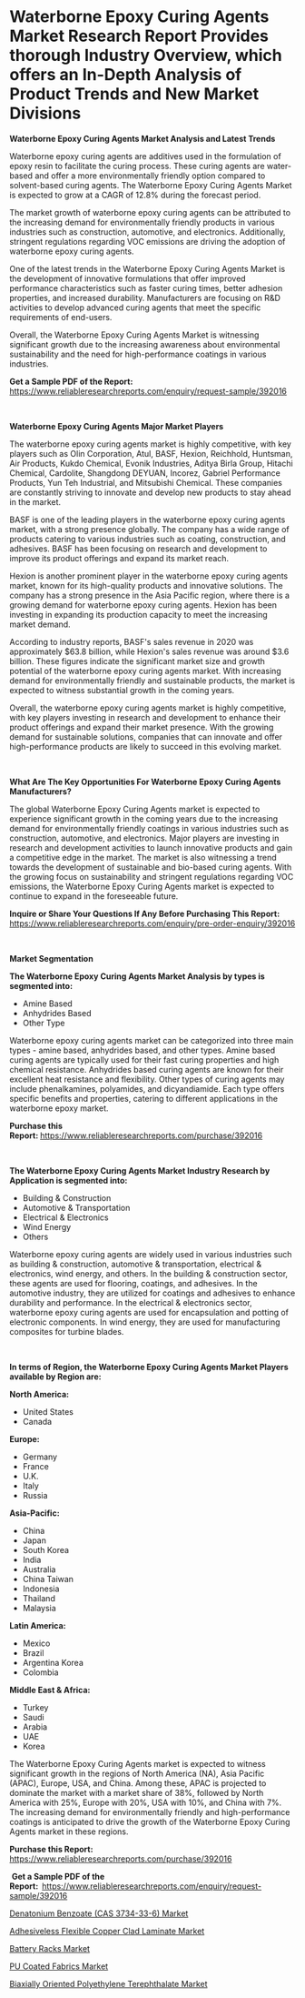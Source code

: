 <p><h1>Waterborne Epoxy Curing Agents Market Research Report Provides thorough Industry Overview, which offers an In-Depth Analysis of Product Trends and New Market Divisions</h1></p><p><strong>Waterborne Epoxy Curing Agents Market Analysis and Latest Trends</strong></p>
<p><p>Waterborne epoxy curing agents are additives used in the formulation of epoxy resin to facilitate the curing process. These curing agents are water-based and offer a more environmentally friendly option compared to solvent-based curing agents. The Waterborne Epoxy Curing Agents Market is expected to grow at a CAGR of 12.8% during the forecast period.</p><p>The market growth of waterborne epoxy curing agents can be attributed to the increasing demand for environmentally friendly products in various industries such as construction, automotive, and electronics. Additionally, stringent regulations regarding VOC emissions are driving the adoption of waterborne epoxy curing agents.</p><p>One of the latest trends in the Waterborne Epoxy Curing Agents Market is the development of innovative formulations that offer improved performance characteristics such as faster curing times, better adhesion properties, and increased durability. Manufacturers are focusing on R&D activities to develop advanced curing agents that meet the specific requirements of end-users.</p><p>Overall, the Waterborne Epoxy Curing Agents Market is witnessing significant growth due to the increasing awareness about environmental sustainability and the need for high-performance coatings in various industries.</p></p>
<p><strong>Get a Sample PDF of the Report:&nbsp;</strong> <a href="https://www.reliableresearchreports.com/enquiry/request-sample/392016">https://www.reliableresearchreports.com/enquiry/request-sample/392016</a></p>
<p>&nbsp;</p>
<p><strong>Waterborne Epoxy Curing Agents Major Market Players</strong></p>
<p><p>The waterborne epoxy curing agents market is highly competitive, with key players such as Olin Corporation, Atul, BASF, Hexion, Reichhold, Huntsman, Air Products, Kukdo Chemical, Evonik Industries, Aditya Birla Group, Hitachi Chemical, Cardolite, Shangdong DEYUAN, Incorez, Gabriel Performance Products, Yun Teh Industrial, and Mitsubishi Chemical. These companies are constantly striving to innovate and develop new products to stay ahead in the market.</p><p>BASF is one of the leading players in the waterborne epoxy curing agents market, with a strong presence globally. The company has a wide range of products catering to various industries such as coating, construction, and adhesives. BASF has been focusing on research and development to improve its product offerings and expand its market reach.</p><p>Hexion is another prominent player in the waterborne epoxy curing agents market, known for its high-quality products and innovative solutions. The company has a strong presence in the Asia Pacific region, where there is a growing demand for waterborne epoxy curing agents. Hexion has been investing in expanding its production capacity to meet the increasing market demand.</p><p>According to industry reports, BASF's sales revenue in 2020 was approximately $63.8 billion, while Hexion's sales revenue was around $3.6 billion. These figures indicate the significant market size and growth potential of the waterborne epoxy curing agents market. With increasing demand for environmentally friendly and sustainable products, the market is expected to witness substantial growth in the coming years.</p><p>Overall, the waterborne epoxy curing agents market is highly competitive, with key players investing in research and development to enhance their product offerings and expand their market presence. With the growing demand for sustainable solutions, companies that can innovate and offer high-performance products are likely to succeed in this evolving market.</p></p>
<p>&nbsp;</p>
<p><strong>What Are The Key Opportunities For Waterborne Epoxy Curing Agents Manufacturers?</strong></p>
<p><p>The global Waterborne Epoxy Curing Agents market is expected to experience significant growth in the coming years due to the increasing demand for environmentally friendly coatings in various industries such as construction, automotive, and electronics. Major players are investing in research and development activities to launch innovative products and gain a competitive edge in the market. The market is also witnessing a trend towards the development of sustainable and bio-based curing agents. With the growing focus on sustainability and stringent regulations regarding VOC emissions, the Waterborne Epoxy Curing Agents market is expected to continue to expand in the foreseeable future.</p></p>
<p><strong>Inquire or Share Your Questions If Any Before Purchasing This Report:</strong> <a href="https://www.reliableresearchreports.com/enquiry/pre-order-enquiry/392016">https://www.reliableresearchreports.com/enquiry/pre-order-enquiry/392016</a></p>
<p>&nbsp;</p>
<p><strong>Market Segmentation</strong></p>
<p><strong>The Waterborne Epoxy Curing Agents Market Analysis by types is segmented into:</strong></p>
<p><ul><li>Amine Based</li><li>Anhydrides Based</li><li>Other Type</li></ul></p>
<p><p>Waterborne epoxy curing agents market can be categorized into three main types - amine based, anhydrides based, and other types. Amine based curing agents are typically used for their fast curing properties and high chemical resistance. Anhydrides based curing agents are known for their excellent heat resistance and flexibility. Other types of curing agents may include phenalkamines, polyamides, and dicyandiamide. Each type offers specific benefits and properties, catering to different applications in the waterborne epoxy market.</p></p>
<p><strong>Purchase this Report:&nbsp;</strong><a href="https://www.reliableresearchreports.com/purchase/392016">https://www.reliableresearchreports.com/purchase/392016</a></p>
<p>&nbsp;</p>
<p><strong>The Waterborne Epoxy Curing Agents Market Industry Research by Application is segmented into:</strong></p>
<p><ul><li>Building & Construction</li><li>Automotive & Transportation</li><li>Electrical & Electronics</li><li>Wind Energy</li><li>Others</li></ul></p>
<p><p>Waterborne epoxy curing agents are widely used in various industries such as building & construction, automotive & transportation, electrical & electronics, wind energy, and others. In the building & construction sector, these agents are used for flooring, coatings, and adhesives. In the automotive industry, they are utilized for coatings and adhesives to enhance durability and performance. In the electrical & electronics sector, waterborne epoxy curing agents are used for encapsulation and potting of electronic components. In wind energy, they are used for manufacturing composites for turbine blades.</p></p>
<p>&nbsp;</p>
<p><strong>In terms of Region, the Waterborne Epoxy Curing Agents Market Players available by Region are:</strong></p>
<p>
    <p> <strong> North America: </strong>
        <ul>
            <li>United States</li>
            <li>Canada</li>
        </ul>
        </p> 
    <p> <strong> Europe: </strong>
        <ul>
            <li>Germany</li>
            <li>France</li>
            <li>U.K.</li>
            <li>Italy</li>
            <li>Russia</li>
        </ul>
        </p> 
    <p> <strong> Asia-Pacific: </strong>
        <ul>
            <li>China</li>
            <li>Japan</li>
            <li>South Korea</li>
            <li>India</li>
            <li>Australia</li>
            <li>China Taiwan</li>
            <li>Indonesia</li>
            <li>Thailand</li>
            <li>Malaysia</li>
        </ul>
        </p> 
    <p> <strong> Latin America: </strong>
        <ul>
            <li>Mexico</li>
            <li>Brazil</li>
            <li>Argentina Korea</li>
            <li>Colombia</li>
        </ul>
        </p> 
    <p> <strong> Middle East & Africa: </strong>
        <ul>
            <li>Turkey</li>
            <li>Saudi</li>
            <li>Arabia</li>
            <li>UAE</li>
            <li>Korea</li>
        </ul>
    </p>
    </p>
<p><p>The Waterborne Epoxy Curing Agents market is expected to witness significant growth in the regions of North America (NA), Asia Pacific (APAC), Europe, USA, and China. Among these, APAC is projected to dominate the market with a market share of 38%, followed by North America with 25%, Europe with 20%, USA with 10%, and China with 7%. The increasing demand for environmentally friendly and high-performance coatings is anticipated to drive the growth of the Waterborne Epoxy Curing Agents market in these regions.</p></p>
<p><strong>Purchase this Report: </strong><a href="https://www.reliableresearchreports.com/purchase/392016">https://www.reliableresearchreports.com/purchase/392016</a></p>
<p>&nbsp;<strong>Get a Sample PDF of the Report:&nbsp;&nbsp;</strong><a href="https://www.reliableresearchreports.com/enquiry/request-sample/392016">https://www.reliableresearchreports.com/enquiry/request-sample/392016</a></p>
<p><strong></strong></p>
<p><p><a href="https://github.com/seekum/Market-Research-Report-List-1/blob/main/denatonium-benzoate-cas-3734-33-6-market.md">Denatonium Benzoate (CAS 3734-33-6) Market</a></p><p><a href="https://eight-handstand-8fb.notion.site/Adhesiveless-Flexible-Copper-Clad-Laminate-Market-Research-Report-Forecasted-for-Period-from-2024--19447ce2491e4b9da33a8d8222d70f8f">Adhesiveless Flexible Copper Clad Laminate Market</a></p><p><a href="https://view.publitas.com/reportprime-1/insights-into-battery-racks-market-size-analysing-market-share-trends-and-growth-from-2024-to-2031/">Battery Racks Market</a></p><p><a href="https://github.com/timeliteaut/Market-Research-Report-List-1/blob/main/pu-coated-fabrics-market.md">PU Coated Fabrics Market</a></p><p><a href="https://view.publitas.com/reportprime-1/biaxially-oriented-polyethylene-terephthalate-market-offer-valuable-insights-into-market-size-market-share-market-trends-and-projections-spanning-from-2024-to-2031/">Biaxially Oriented Polyethylene Terephthalate Market</a></p></p>
